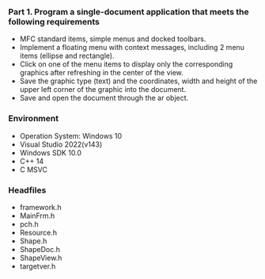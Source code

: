 ### Part 1. Program a single-document application that meets the following requirements

- MFC standard items, simple menus and docked toolbars.
- Implement a floating menu with context messages, including 2 menu items (ellipse and rectangle).
- Click on one of the menu items to display only the corresponding graphics after refreshing in the center of the view.
- Save the graphic type (text) and the coordinates, width and height of the upper left corner of the graphic into the document.
- Save and open the document through the ar object.

### Environment

- Operation System: Windows 10
- Visual Studio 2022(v143)
- Windows SDK 10.0
- C++ 14
- C MSVC

### Headfiles

- framework.h
- MainFrm.h
- pch.h
- Resource.h
- Shape.h
- ShapeDoc.h
- ShapeView.h
- targetver.h